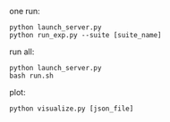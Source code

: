 one run:
```
python launch_server.py
python run_exp.py --suite [suite_name]
```
run all:
```
python launch_server.py
bash run.sh
```
plot:
```
python visualize.py [json_file]
```
